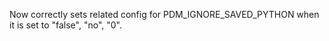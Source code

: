 Now correctly sets related config for PDM_IGNORE_SAVED_PYTHON when it is set to "false", "no", "0".
